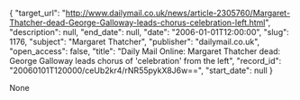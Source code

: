 {
  "target_url": "http://www.dailymail.co.uk/news/article-2305760/Margaret-Thatcher-dead-George-Galloway-leads-chorus-celebration-left.html", 
  "description": null, 
  "end_date": null, 
  "date": "2006-01-01T12:00:00", 
  "slug": 1176, 
  "subject": "Margaret Thatcher", 
  "publisher": "dailymail.co.uk", 
  "open_access": false, 
  "title": "Daily Mail Online: Margaret Thatcher dead: George Galloway leads chorus of 'celebration' from the left", 
  "record_id": "20060101T120000/ceUb2kr4/rNR55pykX8J6w==", 
  "start_date": null
}

None